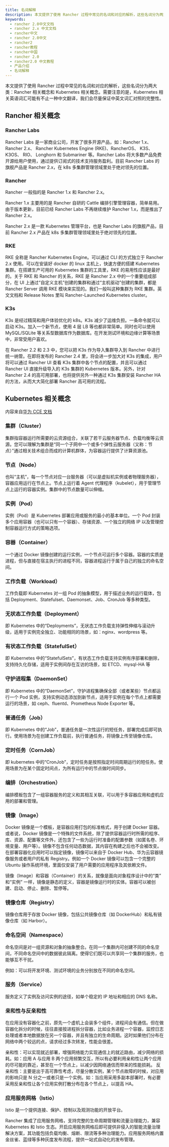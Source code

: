 ```yaml
---
title: 名词解释
description: 本文提供了使用 Rancher 过程中常见的名词和对应的解析，这些名词分为两大类：Rancher 相关概念和 Kubernetes 相关概念，如Rancher Labs、Rancher、RKE、K3s、集群（Cluster）、节点（Node）实例（Pod）、容器（Container）、工作负载（Workload）等。
keywords:
  - rancher 2.0中文文档
  - rancher 2.x 中文文档
  - rancher中文
  - rancher 2.0中文
  - rancher2
  - rancher教程
  - rancher中国
  - rancher 2.0
  - rancher2.0 中文教程
  - 产品介绍
  - 名词解释
---
```


本文提供了使用 Rancher 过程中常见的名词和对应的解析，这些名词分为两大类：Rancher 相关概念和 Kubernetes 相关概念。需要注意的是，Kubernetes 相关英语词汇可能有不止一种中文翻译，我们会尽量保证中英文词汇对照的完整性。

## Rancher 相关概念

### Rancher Labs

Rancher Labs 是一家商业公司，开发了很多开源产品，如：Rancher 1.x、 Rancher 2.x、 Rancher Kubernetes Engine (RKE)、RancherOS、 K3S、K3OS、 RIO、 Longhorn 和 Submariner 等。Rancher Labs 将大多数产品免费开源给用户使用，通过提供订阅式的技术支持服务盈利。目前 Rancher Labs 的旗舰产品是 Rancher 2.x，在 k8s 多集群管理领域里处于绝对领先的位置。

### Rancher

Rancher 一般指的是 Rancher 1.x 和 Rancher 2.x。

Rancher 1.x 主要用的是 Rancher 自研的 Cattle 编排引擎管理容器，简单易用。由于版本更新，目前已经 Rancher Labs 不再继续维护 Rancher 1.x，而是推出了 Rancher 2.x。

Rancher 2.x 是一款 Kubernetes 管理平台，也是 Rancher Labs 的旗舰产品，目前 Rancher 2.x 产品在 k8s 多集群管理领域里处于绝对领先的位置。

### RKE

RKE 全称是 Rancher Kubernetes Engine。可以通过 CLI 的方式独立于 Rancher 2.x 使用。可以在安装好 docker 的 linux 主机上，快速方便的搭建 Kubernetes 集群。在搭建生产可用的 Kubernetes 集群的工具里，RKE 的易用性应该是最好的。关于 RKE 和 Rancher 的关系，RKE 是 Rancher 2.x 中的一个重要组成部分，在 UI 上通过“自定义主机”创建的集群和通过“主机驱动”创建的集群，都是 Rancher Server 调用 RKE 模块来实现的。我们一般叫这种集群为 RKE 集群。英文文档和 Release Notes 里叫 Rancher-Launched Kubernetes cluster。

### K3s

K3s 是经过精简和用户体验优化的 k8s。K3s 减少了运维负担。一条命令就可以启动 K3s。加入一个新节点，使用 4 层 LB 等也都非常简单。同时也可以使用 MySQL/SQLite 等关系型数据库作为数据库。在开发测试环境和边缘计算等场景中，非常受用户喜欢。

在 Rancher 2.2 和 2.3 中，您可以把 K3s 作为导入集群导入到 Rancher 中进行统一纳管。在即将发布的 Rancher 2.4 里，将会进一步加大对 K3s 的集成，用户将可以通过 Rancher UI 查看 K3s 集群中各个节点的配置，并且可以通过 Rancher UI 直接升级导入的 K3s 集群的 Kubernetes 版本。另外，针对 Rancher 2.4 的高可用部署，也将提供另外一种通过 K3s 集群安装 Rancher HA 的方法，从而大大简化部署 Rancher 高可用的流程。

## Kubernetes 相关概念

内容来自[华为 CCE 文档](https://support.huaweicloud.com/productdesc-cce/cce_productdesc_0011.html)

### 集群（Cluster）

集群指容器运行所需要的云资源组合，关联了若干云服务器节点、负载均衡等云资源。您可以理解为集群是“同一个子网中一个或多个弹性云服务器（又称：节点）”通过相关技术组合而成的计算机群体，为容器运行提供了计算资源池。

### 节点（Node）

也叫“主机”，每一个节点对应一台服务器（可以是虚拟机实例或者物理服务器），容器应用运行在节点上。节点上运行着 Agent 代理程序（kubelet），用于管理节点上运行的容器实例。集群中的节点数量可以伸缩。

### 实例（Pod）

实例（Pod）是 Kubernetes 部署应用或服务的最小的基本单位。一个 Pod 封装多个应用容器（也可以只有一个容器）、存储资源、一个独立的网络 IP 以及管理控制容器运行方式的策略选项。

### 容器（Container）

一个通过 Docker 镜像创建的运行实例，一个节点可运行多个容器。容器的实质是进程，但与直接在宿主执行的进程不同，容器进程运行于属于自己的独立的命名空间。

### 工作负载（Workload）

工作负载即 Kubernetes 对一组 Pod 的抽象模型，用于描述业务的运行载体，包括 Deployment、Statefulset、Daemonset、Job、CronJob 等多种类型。

### 无状态工作负载（Deployment）

即 Kubernetes 中的“Deployments”，无状态工作负载支持弹性伸缩与滚动升级，适用于实例完全独立、功能相同的场景，如：nginx、wordpress 等。

### 有状态工作负载（StatefulSet）

即 Kubernetes 中的“StatefulSets”，有状态工作负载支持实例有序部署和删除，支持持久化存储，适用于实例间存在互访的场景，如 ETCD、mysql-HA 等

### 守护进程集（DaemonSet）

即 Kubernetes 中的“DaemonSet”，守护进程集确保全部（或者某些）节点都运行一个 Pod 实例，支持实例动态添加到新节点，适用于实例在每个节点上都需要运行的场景，如 ceph、fluentd、Prometheus Node Exporter 等。

### 普通任务（Job）

即 Kubernetes 中的“Job”，普通任务是一次性运行的短任务，部署完成后即可执行。使用场景为在创建工作负载前，执行普通任务，将镜像上传至镜像仓库。

### 定时任务（CornJob）

即 kubernetes 中的“CronJob”，定时任务是按照指定时间周期运行的短任务。使用场景为在某个固定时间点，为所有运行中的节点做时间同步。

### 编排（Orchestration）

编排模板包含了一组容器服务的定义和其相互关联，可以用于多容器应用和虚机应用的部署和管理。

### 镜像（Image）

Docker 镜像是一个模板，是容器应用打包的标准格式，用于创建 Docker 容器。或者说，Docker 镜像是一个特殊的文件系统，除了提供容器运行时所需的程序、库、资源、配置等文件外，还包含了一些为运行时准备的配置参数（如匿名卷、环境变量、用户等）。镜像不包含任何动态数据，其内容在构建之后也不会被改变。在部署容器化应用时可以指定镜像，镜像可以来自于 Docker Hub、华为云容器镜像服务或者用户的私有 Registry。例如一个 Docker 镜像可以包含一个完整的 Ubuntu 操作系统环境，里面仅安装了用户需要的应用程序及其依赖文件。

镜像（Image）和容器（Container）的关系，就像是面向对象程序设计中的“类” 和“实例” 一样，镜像是静态的定义，容器是镜像运行时的实体。容器可以被创建、启动、停止、删除、暂停等。

### 镜像仓库（Registry）

镜像仓库用于存放 Docker 镜像，包括公共镜像仓库（如 DockerHub）和私有镜像仓库（如 Harbor）。

### 命名空间（Namespace）

命名空间是对一组资源和对象的抽象整合。在同一个集群内可创建不同的命名空间，不同命名空间中的数据彼此隔离。使得它们既可以共享同一个集群的服务，也能够互不干扰。

例如：可以将开发环境、测试环境的业务分别放在不同的命名空间。

### 服务（Service）

服务定义了实例及访问实例的途径，如单个稳定的 IP 地址和相应的 DNS 名称。

### 亲和性与反亲和性

在应用没有容器化之前，原先一个虚机上会装多个组件，进程间会有通信。但在做容器化拆分的时候，往往直接按进程拆分容器，比如业务进程一个容器，监控日志处理或者本地数据放在另一个容器，并且有独立的生命周期。这时如果他们分布在网络中两个较远的点，请求经过多次转发，性能会很差。

亲和性：可以实现就近部署，增强网络能力实现通信上的就近路由，减少网络的损耗。如：应用 A 与应用 B 两个应用频繁交互，所以有必要利用亲和性让两个应用的尽可能的靠近，甚至在一个节点上，以减少因网络通信而带来的性能损耗。
反亲和性：主要是出于高可靠性考虑，尽量分散实例，某个节点故障的时候，对应用的影响只是 N 分之一或者只是一个实例。如：当应用采用多副本部署时，有必要采用反亲和性让各个应用实例打散分布在各个节点上，以提高 HA。

### 应用服务网格（Istio）

Istio 是一个提供连接、保护、控制以及观测功能的开放平台。

Rancher 集成了应用服务网格，支持完整的生命周期管理和流量治理能力，兼容 Kubernetes 和 Istio 生态。开启应用服务网格后即可提供非侵入的智能流量治理解决方案，其功能包括负载均衡、熔断、限流等多种治理能力。应用服务网格内置金丝雀、蓝绿等多种灰度发布流程，提供一站式自动化的发布管理。
